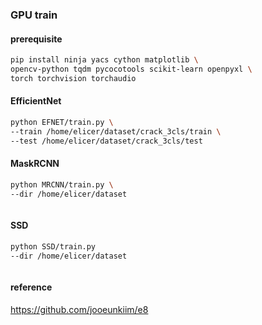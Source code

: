 <!-- # e8

## How to run docker

Build docker image: 
```
nvidia-docker build --network=host -t e8 docker/
```
## Above creates docker image of name e8

Run docker container:
```
nvidia-docker run --gpus all --name e8 --mount type=bind,source={source_data},target={target_dir} --network=host --ipc=host -i -t e8
```
For example, if the source data is in your local directory `/data/e8` and you want to mount it to the default directory `/dataset`, arguments would be `--mount type=bind,source=/data/e8,target=/dataset`. -->


### GPU train
#### prerequisite
```bash
pip install ninja yacs cython matplotlib \
opencv-python tqdm pycocotools scikit-learn openpyxl \
torch torchvision torchaudio
```
#### EfficientNet
```bash
python EFNET/train.py \
--train /home/elicer/dataset/crack_3cls/train \
--test /home/elicer/dataset/crack_3cls/test
```
#### MaskRCNN
```bash
python MRCNN/train.py \
--dir /home/elicer/dataset
```

```bash

```
#### SSD
```bash
python SSD/train.py
--dir /home/elicer/dataset
```

```bash

```

#### reference
https://github.com/jooeunkiim/e8